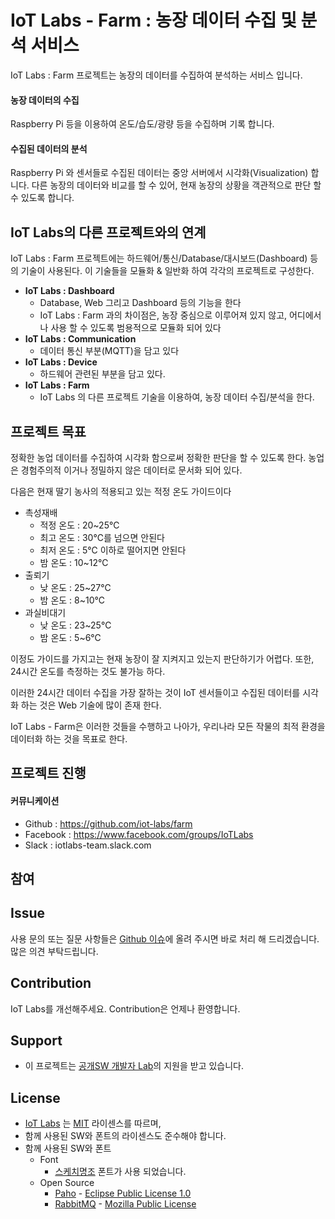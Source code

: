 # IoT Labs - Farm : 농장 데이터 수집 및 분석 서비스

IoT Labs : Farm 프로젝트는 농장의 데이터를 수집하여 분석하는 서비스 입니다.

#### 농장 데이터의 수집
Raspberry Pi 등을 이용하여 온도/습도/광량 등을 수집하며 기록 합니다.

#### 수집된 데이터의 분석
Raspberry Pi 와 센서들로 수집된 데이터는 중앙 서버에서 시각화(Visualization) 합니다.
다른 농장의 데이터와 비교를 할 수 있어, 현재 농장의 상황을 객관적으로 판단 할 수 있도록 합니다.


## IoT Labs의 다른 프로젝트와의 연계
IoT Labs : Farm 프로젝트에는 하드웨어/통신/Database/대시보드(Dashboard) 등의 기술이 사용된다.
이 기술들을 모듈화 & 일반화 하여 각각의 프로젝트로 구성한다.

- **IoT Labs : Dashboard**
  - Database, Web 그리고 Dashboard 등의 기능을 한다
  - IoT Labs : Farm 과의 차이점은, 농장 중심으로 이루어져 있지 않고, 어디에서나 사용 할 수 있도록 범용적으로 모듈화 되어 있다
- **IoT Labs : Communication**
  - 데이터 통신 부분(MQTT)을 담고 있다
- **IoT Labs : Device**
  - 하드웨어 관련된 부분을 담고 있다.
- **IoT Labs : Farm**
  - IoT Labs 의 다른 프로젝트 기술을 이용하여, 농장 데이터 수집/분석을 한다.

## 프로젝트 목표
정확한 농업 데이터를 수집하여 시각화 함으로써 정확한 판단을 할 수 있도록 한다.
농업은 경험주의적 이거나 정밀하지 않은 데이터로 문서화 되어 있다.

다음은 현재 딸기 농사의 적용되고 있는 적정 온도 가이드이다
- 촉성재배
  - 적정 온도 : 20~25℃
  - 최고 온도 : 30℃를 넘으면 안된다
  - 최저 온도 : 5℃ 이하로 떨어지면 안된다
  - 밤 온도 : 10~12℃
- 출뢰기
  - 낮 온도 : 25~27℃
  - 밤 온도 : 8~10℃
- 과실비대기
  - 낮 온도 : 23~25℃
  - 밤 온도 : 5~6℃

이정도 가이드를 가지고는 현재 농장이 잘 지켜지고 있는지 판단하기가 어렵다.
또한, 24시간 온도를 측정하는 것도 불가능 하다.

이러한 24시간 데이터 수집을 가장 잘하는 것이 IoT 센서들이고
수집된 데이터를 시각화 하는 것은 Web 기술에 많이 존재 한다.

IoT Labs - Farm은 이러한 것들을 수행하고
나아가, 우리나라 모든 작물의 최적 환경을 데이터화 하는 것을 목표로 한다.

## 프로젝트 진행

#### 커뮤니케이션
- Github : https://github.com/iot-labs/farm
- Facebook : https://www.facebook.com/groups/IoTLabs
- Slack : iotlabs-team.slack.com


## 참여

## Issue
사용 문의 또는 질문 사항들은 [Github 이슈](https://github.com/jongkwang/IoTLabs/issues)에 올려 주시면 바로 처리 해 드리겠습니다.
많은 의견 부탁드립니다.

## Contribution
IoT Labs를 개선해주세요. Contribution은 언제나 환영합니다.

## Support

* 이 프로젝트는 [공개SW 개발자 Lab](http://devlab.oss.kr/)의 지원을 받고 있습니다.


## License
* [IoT Labs](https://github.com/jongkwang/IoTLabs) 는 [MIT](https://opensource.org/licenses/MIT) 라이센스를 따르며,
* 함께 사용된 SW와 폰트의 라이센스도 준수해야 합니다.
* 함께 사용된 SW와 폰트
	* Font
		* [스케치명조](http://www.asiasoft.co.kr/) 폰트가 사용 되었습니다.
	* Open Source
		* [Paho](http://www.eclipse.org/paho/) - [Eclipse Public License 1.0](http://projects.eclipse.org/content/eclipse-public-license-1.0)
		* [RabbitMQ](https://www.rabbitmq.com/) - [Mozilla Public License](https://www.rabbitmq.com/mpl.html)
